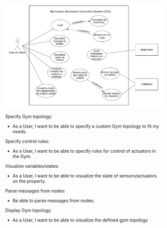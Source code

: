 ![use cases](GAS_use_case_diagram-1.png)

Specify Gym topology:
* As a User, I want to be able to specify a custom Gym topology to fit my needs.

Specify control rules:
* As a User, I want to be able to specify rules for control of actuators in the Gym.

Visualize variables/states:
* As a User, I want to be able to visualize the state of sensors/actuators on the property.

Parse messages from nodes:
* Be able to parse messages from nodes.

Display Gym topology:
* As a User, I want to be able to visualize the defined gym topology
